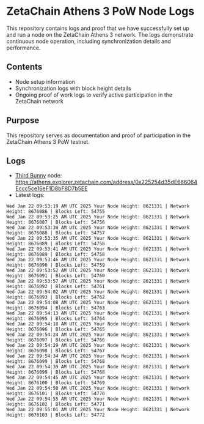 # ZetaChain Athens 3 PoW Node Logs
This repository contains logs and proof that we have successfully set up and run a node on the ZetaChain Athens 3 network. The logs demonstrate continuous node operation, including synchronization details and performance.

## Contents
- Node setup information
- Synchronization logs with block height details
- Ongoing proof of work logs to verify active participation in the ZetaChain network

## Purpose
This repository serves as documentation and proof of participation in the ZetaChain Athens 3 PoW testnet.

## Logs

- [Third Bunny](https://thirdbunny.xyz/) node: https://athens.explorer.zetachain.com/address/0x225254d35dE666064Eccc5ce16eF1D8bF8D7b5EE
- Latest logs:
```
Wed Jan 22 09:53:19 AM UTC 2025 Your Node Height: 8621331 | Network Height: 8676086 | Blocks Left: 54755
Wed Jan 22 09:53:25 AM UTC 2025 Your Node Height: 8621331 | Network Height: 8676087 | Blocks Left: 54756
Wed Jan 22 09:53:30 AM UTC 2025 Your Node Height: 8621331 | Network Height: 8676088 | Blocks Left: 54757
Wed Jan 22 09:53:35 AM UTC 2025 Your Node Height: 8621331 | Network Height: 8676089 | Blocks Left: 54758
Wed Jan 22 09:53:41 AM UTC 2025 Your Node Height: 8621331 | Network Height: 8676089 | Blocks Left: 54758
Wed Jan 22 09:53:46 AM UTC 2025 Your Node Height: 8621331 | Network Height: 8676090 | Blocks Left: 54759
Wed Jan 22 09:53:52 AM UTC 2025 Your Node Height: 8621331 | Network Height: 8676091 | Blocks Left: 54760
Wed Jan 22 09:53:57 AM UTC 2025 Your Node Height: 8621331 | Network Height: 8676092 | Blocks Left: 54761
Wed Jan 22 09:54:02 AM UTC 2025 Your Node Height: 8621331 | Network Height: 8676093 | Blocks Left: 54762
Wed Jan 22 09:54:08 AM UTC 2025 Your Node Height: 8621331 | Network Height: 8676094 | Blocks Left: 54763
Wed Jan 22 09:54:13 AM UTC 2025 Your Node Height: 8621331 | Network Height: 8676095 | Blocks Left: 54764
Wed Jan 22 09:54:18 AM UTC 2025 Your Node Height: 8621331 | Network Height: 8676096 | Blocks Left: 54765
Wed Jan 22 09:54:24 AM UTC 2025 Your Node Height: 8621331 | Network Height: 8676097 | Blocks Left: 54766
Wed Jan 22 09:54:29 AM UTC 2025 Your Node Height: 8621331 | Network Height: 8676098 | Blocks Left: 54767
Wed Jan 22 09:54:34 AM UTC 2025 Your Node Height: 8621331 | Network Height: 8676099 | Blocks Left: 54768
Wed Jan 22 09:54:39 AM UTC 2025 Your Node Height: 8621331 | Network Height: 8676099 | Blocks Left: 54768
Wed Jan 22 09:54:45 AM UTC 2025 Your Node Height: 8621331 | Network Height: 8676100 | Blocks Left: 54769
Wed Jan 22 09:54:50 AM UTC 2025 Your Node Height: 8621331 | Network Height: 8676101 | Blocks Left: 54770
Wed Jan 22 09:54:55 AM UTC 2025 Your Node Height: 8621331 | Network Height: 8676102 | Blocks Left: 54771
Wed Jan 22 09:55:01 AM UTC 2025 Your Node Height: 8621331 | Network Height: 8676103 | Blocks Left: 54772
```
